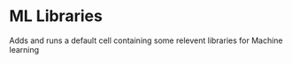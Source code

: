 ML Libraries
=========

Adds and runs a default cell containing some relevent libraries for Machine learning
